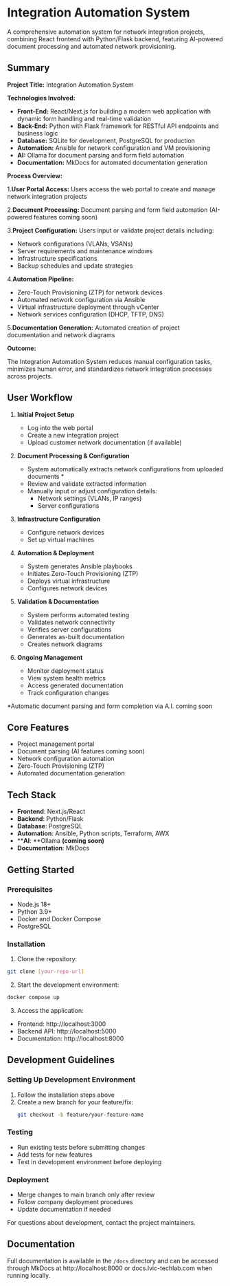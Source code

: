 # Integration Automation System

A comprehensive automation system for network integration projects, combining React frontend with Python/Flask backend, featuring AI-powered document processing and automated network provisioning.

## Summary

**Project Title:** Integration Automation System

**Technologies Involved:**

- **Front-End:** React/Next.js for building a modern web application with dynamic form handling and real-time validation
- **Back-End:** Python with Flask framework for RESTful API endpoints and business logic
- **Database:** SQLite for development, PostgreSQL for production
- **Automation:** Ansible for network configuration and VM provisioning
- **AI:** Ollama for document parsing and form field automation
- **Documentation:** MkDocs for automated documentation generation

**Process Overview:**

1.**User Portal Access:** Users access the web portal to create and manage network integration projects

2.**Document Processing:** Document parsing and form field automation (AI-powered features coming soon)

3.**Project Configuration:** Users input or validate project details including:

- Network configurations (VLANs, VSANs)
- Server requirements and maintenance windows
- Infrastructure specifications
- Backup schedules and update strategies

4.**Automation Pipeline:**

- Zero-Touch Provisioning (ZTP) for network devices
- Automated network configuration via Ansible
- Virtual infrastructure deployment through vCenter
- Network services configuration (DHCP, TFTP, DNS)

5.**Documentation Generation:** Automated creation of project documentation and network diagrams

**Outcome:**

The Integration Automation System reduces manual configuration tasks, minimizes human error, and standardizes network integration processes across projects.

## User Workflow

1. **Initial Project Setup**

   - Log into the web portal
   - Create a new integration project
   - Upload customer network documentation (if available)
2. **Document Processing & Configuration**

   - System automatically extracts network configurations from uploaded documents *
   - Review and validate extracted information
   - Manually input or adjust configuration details:
     * Network settings (VLANs, IP ranges)
     * Server configurations
3. **Infrastructure Configuration**

   - Configure network devices
   - Set up virtual machines
4. **Automation & Deployment**

   - System generates Ansible playbooks
   - Initiates Zero-Touch Provisioning (ZTP)
   - Deploys virtual infrastructure
   - Configures network devices
5. **Validation & Documentation**

   - System performs automated testing
   - Validates network connectivity
   - Verifies server configurations
   - Generates as-built documentation
   - Creates network diagrams
6. **Ongoing Management**

   - Monitor deployment status
   - View system health metrics
   - Access generated documentation
   - Track configuration changes

*Automatic document parsing and form completion via A.I. coming soon

## Core Features

- Project management portal
- Document parsing (AI features coming soon)
- Network configuration automation
- Zero-Touch Provisioning (ZTP)
- Automated documentation generation

## Tech Stack

- **Frontend**: Next.js/React
- **Backend**: Python/Flask
- **Database**: PostgreSQL
- **Automation**: Ansible, Python scripts, Terraform, AWX
- ****AI**: **Ollama **(coming soon)**
- **Documentation**: MkDocs

## Getting Started

### Prerequisites

- Node.js 18+
- Python 3.9+
- Docker and Docker Compose
- PostgreSQL

### Installation

1. Clone the repository:

```bash
git clone [your-repo-url]
```

2. Start the development environment:

```bash
docker compose up
```

3. Access the application:

- Frontend: http://localhost:3000
- Backend API: http://localhost:5000
- Documentation: http://localhost:8000

## Development Guidelines

### Setting Up Development Environment

1. Follow the installation steps above
2. Create a new branch for your feature/fix:
   ```bash
   git checkout -b feature/your-feature-name
   ```

### Testing

- Run existing tests before submitting changes
- Add tests for new features
- Test in development environment before deploying

### Deployment

- Merge changes to main branch only after review
- Follow company deployment procedures
- Update documentation if needed

For questions about development, contact the project maintainers.

## Documentation

Full documentation is available in the `/docs` directory and can be accessed through MkDocs at http://localhost:8000 or docs.lvic-techlab.com when running locally.
